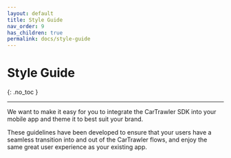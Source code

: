 ```yaml
---
layout: default
title: Style Guide
nav_order: 9
has_children: true
permalink: docs/style-guide
---
```


# Style Guide

{: .no_toc } 

---

We want to make it easy for you to integrate the CarTrawler SDK into your mobile app and theme it to best suit your brand.

These guidelines have been developed to ensure that your users have a seamless transition into and out of the CarTrawler flows, and enjoy the same great user experience as your existing app. 